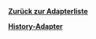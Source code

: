 [**Zurück zur Adapterliste**](/adapterref/adapterliste.md)

[**History-Adapter**](/adapterref/docs/iobroker.history/de/README.md)